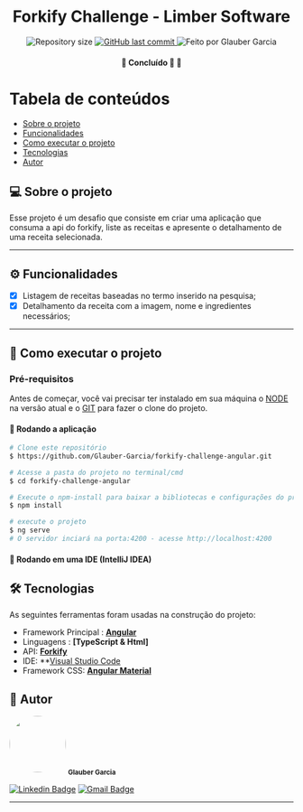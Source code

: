 <h1 align="center">
    Forkify Challenge - Limber Software
</h1>

<p align="center">
  <img alt="Repository size" src="https://img.shields.io/github/repo-size/Glauber-Garcia/forkify-challenge-angular?style=for-the-badge&logo=appveyor"/>
  <a href="https://github.com/Glauber-Garcia/forkify-challenge-angular/commits/master?style=for-the-badge&logo=appveyor">
    <img alt="GitHub last commit" src="https://img.shields.io/github/last-commit/Glauber-Garcia/forkify-challenge-angular?style=for-the-badge&logo=appveyor">
  </a>
    <img alt="Feito por Glauber Garcia" src="https://img.shields.io/badge/feito%20por-Glauber Garcia-blue?style=for-the-badge&logo=appveyor"/>
  </p>
<h4 align="center">
 🚧   Concluído 🚀 🚧
</h4>

Tabela de conteúdos
=================
<!--ts-->
* [Sobre o projeto](#-sobre-o-projeto)
* [Funcionalidades](#-funcionalidades)
* [Como executar o projeto](#-como-executar-o-projeto)
* [Tecnologias](#-tecnologias)
* [Autor](#-autor)
<!--te-->

## 💻 Sobre o projeto

Esse projeto é um desafio que consiste em criar uma aplicação que consuma a api do forkify, liste as receitas e apresente o detalhamento de uma receita selecionada.

---

## ⚙️ Funcionalidades

* [x] Listagem de receitas baseadas no termo inserido na pesquisa;
* [x] Detalhamento da receita com a imagem, nome e ingredientes necessários;

---

## 🚀 Como executar o projeto

### Pré-requisitos

Antes de começar, você vai precisar ter instalado em sua máquina o [NODE](https://nodejs.org/en) na versão atual e o [GIT](https://git-scm.com/) para fazer o clone do projeto.

#### 🎲 Rodando a aplicação

```bash
# Clone este repositório
$ https://github.com/Glauber-Garcia/forkify-challenge-angular.git

# Acesse a pasta do projeto no terminal/cmd
$ cd forkify-challenge-angular

# Execute o npm-install para baixar a bibliotecas e configurações do projeto
$ npm install

# execute o projeto
$ ng serve
# O servidor inciará na porta:4200 - acesse http://localhost:4200 
```

#### 🎲 Rodando em uma IDE (IntelliJ IDEA)

## 🛠 Tecnologias

As seguintes ferramentas foram usadas na construção do projeto:

* Framework Principal : **[Angular](https://material.angular.io/)**
* Linguagens : **[TypeScript & Html]**
* API:  **[Forkify](https://forkify-api.herokuapp.com/)**
* IDE: **[Visual Studio Code](https://code.visualstudio.com/)
* Framework CSS:  **[Angular Material](https://material.angular.io/)**

## 🦸 Autor

 <img style="border-radius: 50%;" src="https://avatars.githubusercontent.com/u/39419369?v=4" width="100px;" alt=""/>
 <sub><b>Glauber Garcia</b></sub>
 <br />

[![Linkedin Badge](https://img.shields.io/badge/-Glauber-blue?style=flat-square&logo=Linkedin&logoColor=white&link=https://www.linkedin.com/in/glauber-lucas-garcia-correa-leite-33390b158/)](https://www.linkedin.com/in/glauber-lucas-garcia-correa-leite-33390b158/)
[![Gmail Badge](https://img.shields.io/badge/-glaubercorreagarcia@gmail.com-c14438?style=flat-square&logo=Gmail&logoColor=white&link=mailto:glaubercorreagarcia@gmail.com)](mailto:glaubercorreagarcia@gmail.com)

---
